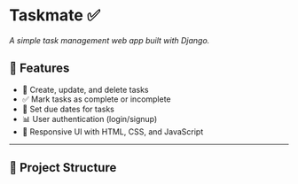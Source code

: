 # **Taskmate** ✅  
_A simple task management web app built with Django._

## **🚀 Features**
- 📝 Create, update, and delete tasks  
- ✅ Mark tasks as complete or incomplete  
- 📅 Set due dates for tasks  
- 📊 User authentication (login/signup)  
- 🎨 Responsive UI with HTML, CSS, and JavaScript  

---

## **📂 Project Structure**


